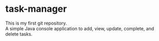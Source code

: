 # task-manager
This is my first git repository.
<br>
A simple Java console application to add, view, update, complete, and delete tasks.
